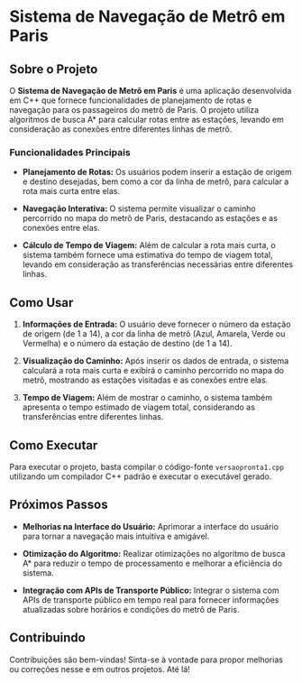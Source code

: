 # Sistema de Navegação de Metrô em Paris

## Sobre o Projeto

O **Sistema de Navegação de Metrô em Paris** é uma aplicação desenvolvida em C++ que fornece funcionalidades de planejamento de rotas e navegação para os passageiros do metrô de Paris. O projeto utiliza algoritmos de busca A* para calcular rotas entre as estações, levando em consideração as conexões entre diferentes linhas de metrô.

### Funcionalidades Principais

- **Planejamento de Rotas:** Os usuários podem inserir a estação de origem e destino desejadas, bem como a cor da linha de metrô, para calcular a rota mais curta entre elas.

- **Navegação Interativa:** O sistema permite visualizar o caminho percorrido no mapa do metrô de Paris, destacando as estações e as conexões entre elas.

- **Cálculo de Tempo de Viagem:** Além de calcular a rota mais curta, o sistema também fornece uma estimativa do tempo de viagem total, levando em consideração as transferências necessárias entre diferentes linhas.

## Como Usar

1. **Informações de Entrada:** O usuário deve fornecer o número da estação de origem (de 1 a 14), a cor da linha de metrô (Azul, Amarela, Verde ou Vermelha) e o número da estação de destino (de 1 a 14).

2. **Visualização do Caminho:** Após inserir os dados de entrada, o sistema calculará a rota mais curta e exibirá o caminho percorrido no mapa do metrô, mostrando as estações visitadas e as conexões entre elas.

3. **Tempo de Viagem:** Além de mostrar o caminho, o sistema também apresenta o tempo estimado de viagem total, considerando as transferências entre diferentes linhas.

## Como Executar

Para executar o projeto, basta compilar o código-fonte `versaopronta1.cpp` utilizando um compilador C++ padrão e executar o executável gerado.

## Próximos Passos

- **Melhorias na Interface do Usuário:** Aprimorar a interface do usuário para tornar a navegação mais intuitiva e amigável.

- **Otimização do Algoritmo:** Realizar otimizações no algoritmo de busca A* para reduzir o tempo de processamento e melhorar a eficiência do sistema.

- **Integração com APIs de Transporte Público:** Integrar o sistema com APIs de transporte público em tempo real para fornecer informações atualizadas sobre horários e condições do metrô de Paris.

## Contribuindo

Contribuições são bem-vindas! Sinta-se à vontade para propor melhorias ou correções nesse e em outros projetos. Até lá!

